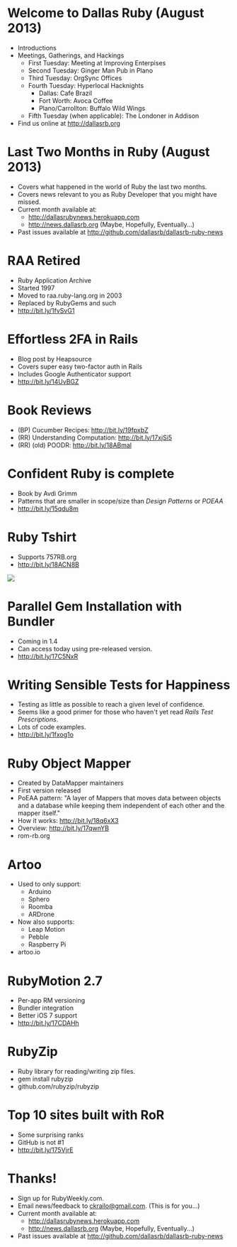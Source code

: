 # Welcome to Dallas Ruby (August 2013)
* Introductions
* Meetings, Gatherings, and Hackings
    - First Tuesday: Meeting at Improving Enterpises
    - Second Tuesday: Ginger Man Pub in Plano
    - Third Tuesday: OrgSync Offices
    - Fourth Tuesday: Hyperlocal Hacknights
        * Dallas: Cafe Brazil
        * Fort Worth: Avoca Coffee
        * Plano/Carrollton: Buffalo Wild Wings
    - Fifth Tuesday (when applicable): The Londoner in Addison
* Find us online at http://dallasrb.org

# Last Two Months in Ruby (August 2013)
* Covers what happened in the world of Ruby the last two months.
* Covers news relevant to you as Ruby Developer that you might have missed.
* Current month available at:
  * http://dallasrubynews.herokuapp.com
  * http://news.dallasrb.org (Maybe, Hopefully, Eventually...)
* Past issues available at http://github.com/dallasrb/dallasrb-ruby-news

# RAA Retired
* Ruby Application Archive
* Started 1997
* Moved to raa.ruby-lang.org in 2003
* Replaced by RubyGems and such
* http://bit.ly/1fvSvG1

# Effortless 2FA in Rails
* Blog post by Heapsource
* Covers super easy two-factor auth in Rails
* Includes Google Authenticator support
* http://bit.ly/14UvBGZ

# Book Reviews
* (BP) Cucumber Recipes: http://bit.ly/19fpxbZ
* (RR) Understanding Computation: http://bit.ly/17xjSi5
* (RR) (old) POODR: http://bit.ly/18ABmal

# Confident Ruby is complete
* Book by Avdi Grimm
* Patterns that are smaller in scope/size than *Design Patterns* or *POEAA*
* http://bit.ly/15qdu8m

# Ruby Tshirt
* Supports 757RB.org
* http://bit.ly/18ACN8B

![](http://www.customink.com/designs/big_proof_zoomed/34914969/front)

# Parallel Gem Installation with Bundler
* Coming in 1.4
* Can access today using pre-released version.
* http://bit.ly/17C5NxR

# Writing Sensible Tests for Happiness
* Testing as little as possible to reach a given level of confidence.
* Seems like a good primer for those who haven't yet read *Rails Test Prescriptions*.
* Lots of code examples.
* http://bit.ly/1fxog1o

# Ruby Object Mapper
* Created by DataMapper maintainers
* First version released
* PoEAA pattern: "A layer of Mappers that moves data between objects and a database while keeping them independent of each other and the mapper itself."
* How it works: http://bit.ly/18q6xX3
* Overview: http://bit.ly/17qwnYB
* rom-rb.org

# Artoo
* Used to only support:
  * Arduino
  * Sphero
  * Roomba
  * ARDrone
* Now also supports:
  * Leap Motion
  * Pebble
  * Raspberry Pi
* artoo.io

# RubyMotion 2.7
* Per-app RM versioning
* Bundler integration
* Better iOS 7 support
* http://bit.ly/17CDAHh

# RubyZip
* Ruby library for reading/writing zip files.
* gem install rubyzip
* github.com/rubyzip/rubyzip

# Top 10 sites built with RoR
* Some surprising ranks
* GitHub is not #1
* http://bit.ly/175VjrE

# Thanks!
* Sign up for RubyWeekly.com.
* Email news/feedback to ckrailo@gmail.com. (This is for you...)
* Current month available at:
  * http://dallasrubynews.herokuapp.com
  * http://news.dallasrb.org (Maybe, Hopefully, Eventually...)
* Past issues available at http://github.com/dallasrb/dallasrb-ruby-news
